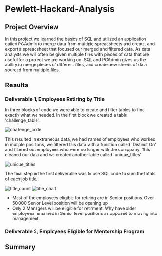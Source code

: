 # Pewlett-Hackard-Analysis

## Project Overview

In this project we learned the basics of SQL and utilized an application called PGAdmin to merge data from multiple spreadsheets and create, and export a spreadsheet that focused our merged and filtered data.  As data analysts we will often be given multiple files with pieces of data that are useful for a project we are working on.  SQL and PGAdmin gives us the ability to merge pieces of different files, and create new sheets of data sourced from multiple files. 

## Results

### Deliverable 1, Employees Retiring by Title

In three blocks of code we were able to create and filter tables to find exactly what we needed. In the first block we created a table 'challenge_table'.  

![challenge_code](webaddress)

This resulted in extraneous data, we had names of employees who worked in multple positions, we filtered this data with a function called 'Distinct On' and filtered out employees who were no longer with the comppany.  This cleaned our data and we created another table called 'unique_titles' 

![unique_titles](webaddress)

The final step in the first deliverable was to use SQL code to sum the totals of each job title.

![title_count](webaddress)
![title_chart](webaddress)

* Most of the employees eligible for retiring are in Senior positions. Over 50,000 Senior Level position will be opening up.
* Only 2 Managers will be eligible for retirment.  Why have older employees remained in Senior level positions as opposed to moving into management.

### Deliverable 2, Employees Eligible for Mentorship Program



## Summary
